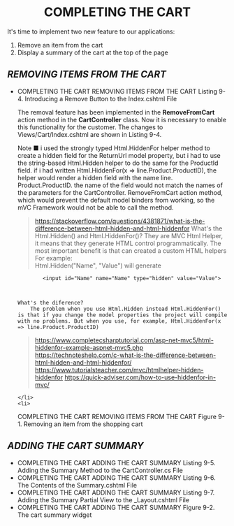 <h1><div align="center">COMPLETING THE CART</div></h1>
It's time to implement two new feature to our applications:
<ol>
    <li>Remove an item from the cart</li>
    <li>Display a summary of the cart at the top of the page</li>    
</ol>

<h2><i>REMOVING ITEMS FROM THE CART</i></h2>
<ul>
    <li>

COMPLETING THE CART
    REMOVING ITEMS FROM THE CART
        Listing 9-4. Introducing a Remove Button to the Index.cshtml File


The removal feature has been implemented in the <b>RemoveFromCart</b> action method in the <b>CartController</b> class. Now it is necessary to enable this functionality for the customer. The changes to  Views/Cart/Index.cshtml are shown in Listing 9-4.




Note ■ i used the strongly typed Html.HiddenFor helper method to create a hidden field for the ReturnUrl model property, but i had to use the string-based Html.Hidden helper to do the same for the ProductId field. if i had written Html.HiddenFor(x => line.Product.ProductID), the helper would render a hidden field with the name line. Product.ProductID. the name of the field would not match the names of the parameters for the CartController. RemoveFromCart action method, which would prevent the default model binders from working, so the mVC Framework would not be able to call the method.

> https://stackoverflow.com/questions/4381871/what-is-the-difference-between-html-hidden-and-html-hiddenfor
    What's the Html.Hidden() and Html.HiddenFor()?
        They are MVC Html Helper, it means that they generate HTML control programmatically. The most important benefit is that can created a custom HTML helpers <br />
        For example: <br />
            Html.Hidden("Name", "Value") will generate <br />
            
            <input id="Name" name="Name" type="hidden" value="Value">

            
        
    What's the diference?
        The problem when you use Html.Hidden instead Html.HiddenFor() is that if you change the model properties the project will compile with no problems. But when you use, for example, Html.HiddenFor(x => line.Product.ProductID)

> https://www.completecsharptutorial.com/asp-net-mvc5/html-hiddenfor-example-aspnet-mvc5.php
> https://technoteshelp.com/c-what-is-the-difference-between-html-hidden-and-html-hiddenfor/
> https://www.tutorialsteacher.com/mvc/htmlhelper-hidden-hiddenfor
> https://quick-adviser.com/how-to-use-hiddenfor-in-mvc/







    </li>
    <li>
COMPLETING THE CART
    REMOVING ITEMS FROM THE CART
        Figure 9-1. Removing an item from the shopping cart
    </li>    
</ul>

<h2><i>ADDING THE CART SUMMARY</i></h2>
<ul>
    <li>
COMPLETING THE CART
    ADDING THE CART SUMMARY
        Listing 9-5. Adding the Summary Method to the CartController.cs File
    </li>    
    <li>
COMPLETING THE CART
    ADDING THE CART SUMMARY
        Listing 9-6. The Contents of the Summary.cshtml File
    </li>    
    <li>
COMPLETING THE CART
    ADDING THE CART SUMMARY
        Listing 9-7. Adding the Summary Partial View to the _Layout.cshtml File
    </li>    
    <li>
COMPLETING THE CART
    ADDING THE CART SUMMARY
        Figure 9-2. The cart summary widget    
    </li>    
</ul>
